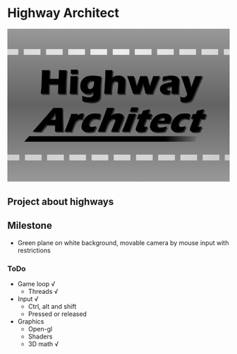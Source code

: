 # Highway Architect
![](./media/logo.png)

## Project about highways

## Milestone
- Green plane on white background, movable camera by mouse input with restrictions

### ToDo
- Game loop √
  - Threads √
- Input     √
  - Ctrl, alt and shift
  - Pressed or released
- Graphics
  - Open-gl
  - Shaders
  - 3D math √


